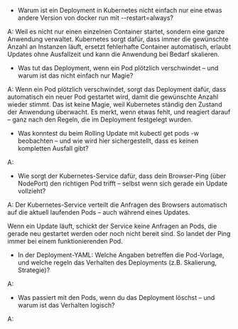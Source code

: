 * Warum ist ein Deployment in Kubernetes nicht einfach nur eine etwas andere Version von docker run mit --restart=always? 

A: Weil es nicht nur einen einzelnen Container startet, sondern eine ganze Anwendung verwaltet. Kubernetes sorgt dafür, dass immer die gewünschte Anzahl an Instanzen läuft, ersetzt fehlerhafte Container automatisch, erlaubt Updates ohne Ausfallzeit und kann die Anwendung bei Bedarf skalieren.

* Was tut das Deployment, wenn ein Pod plötzlich verschwindet – und warum ist das nicht einfach nur Magie? 

A: Wenn ein Pod plötzlich verschwindet, sorgt das Deployment dafür, dass automatisch ein neuer Pod gestartet wird, damit die gewünschte Anzahl wieder stimmt. Das ist keine Magie, weil Kubernetes ständig den Zustand der Anwendung überwacht. Es merkt, wenn etwas fehlt, und reagiert darauf – ganz nach den Regeln, die im Deployment festgelegt wurden.

* Was konntest du beim Rolling Update mit kubectl get pods -w beobachten – und wie wird hier sichergestellt, dass es keinen kompletten Ausfall gibt? 

A:

* Wie sorgt der Kubernetes-Service dafür, dass dein Browser-Ping (über NodePort) den richtigen Pod trifft – selbst wenn sich gerade ein Update vollzieht? 

A: Der Kubernetes-Service verteilt die Anfragen des Browsers automatisch auf die aktuell laufenden Pods – auch während eines Updates.

Wenn ein Update läuft, schickt der Service keine Anfragen an Pods, die gerade neu gestartet werden oder noch nicht bereit sind. So landet der Ping immer bei einem funktionierenden Pod.

* In der Deployment-YAML: Welche Angaben betreffen die Pod-Vorlage, und welche regeln das Verhalten des Deployments (z.B. Skalierung, Strategie)? 

A: 

* Was passiert mit den Pods, wenn du das Deployment löschst – und warum ist das Verhalten logisch?

A: 